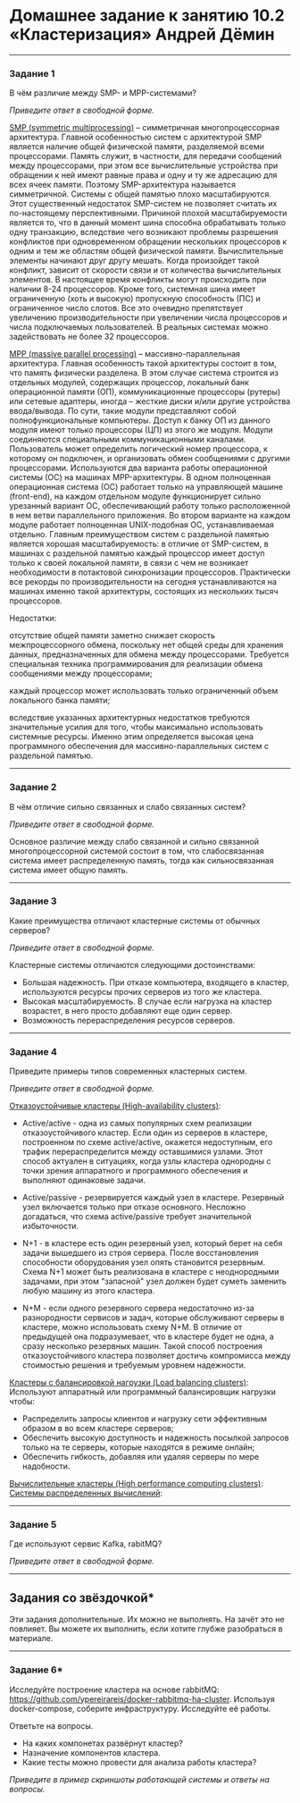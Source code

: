 # Домашнее задание к занятию 10.2 «Кластеризация» Андрей Дёмин

---

### Задание 1

В чём различие между SMP- и MPP-системами?

*Приведите ответ в свободной форме.*

<ins>SMP (symmetric multiprocessing)</ins> – симметричная многопроцессорная архитектура. Главной особенностью систем с архитектурой SMP является наличие общей физической памяти, разделяемой всеми процессорами. Память служит, в частности, для передачи сообщений между процессорами, при этом все вычислительные устройства при обращении к ней имеют равные права и одну и ту же адресацию для всех ячеек памяти. Поэтому SMP-архитектура называется симметричной.
Системы с общей памятью плохо масштабируются. Этот существенный недостаток SMP-систем не позволяет считать их по-настоящему перспективными. Причиной плохой масштабируемости является то, что в данный момент шина способна обрабатывать только одну транзакцию, вследствие чего возникают проблемы разрешения конфликтов при одновременном обращении нескольких процессоров к одним и тем же областям общей физической памяти. Вычислительные элементы начинают друг другу мешать. Когда произойдет такой конфликт, зависит от скорости связи и от количества вычислительных элементов. В настоящее время конфликты могут происходить при наличии 8-24 процессоров. Кроме того, системная шина имеет ограниченную (хоть и высокую) пропускную способность (ПС) и ограниченное число слотов. Все это очевидно препятствует увеличению производительности при увеличении числа процессоров и числа подключаемых пользователей. В реальных системах можно задействовать не более 32 процессоров.

<ins>MPP (massive parallel processing)</ins> – массивно-параллельная архитектура. Главная особенность такой архитектуры состоит в том, что память физически разделена. В этом случае система строится из отдельных модулей, содержащих процессор, локальный банк операционной памяти (ОП), коммуникационные процессоры (рутеры) или сетевые адаптеры, иногда – жесткие диски и/или другие устройства ввода/вывода. По сути, такие модули представляют собой полнофункциональные компьютеры. Доступ к банку ОП из данного модуля имеют только процессоры (ЦП) из этого же модуля. Модули соединяются специальными коммуникационными каналами. Пользователь может определить логический номер процессора, к которому он подключен, и организовать обмен сообщениями с другими процессорами. Используются два варианта работы операционной системы (ОС) на машинах MPP-архитектуры. В одном полноценная операционная система (ОС) работает только на управляющей машине (front-end), на каждом отдельном модуле функционирует сильно урезанный вариант ОС, обеспечивающий работу только расположенной в нем ветви параллельного приложения. Во втором варианте на каждом модуле работает полноценная UNIX-подобная ОС, устанавливаемая отдельно.
Главным преимуществом систем с раздельной памятью является хорошая масштабируемость: в отличие от SMP-систем, в машинах с раздельной памятью каждый процессор имеет доступ только к своей локальной памяти, в связи с чем не возникает необходимости в потактовой синхронизации процессоров. Практически все рекорды по производительности на сегодня устанавливаются на машинах именно такой архитектуры, состоящих из нескольких тысяч процессоров.

Недостатки:

отсутствие общей памяти заметно снижает скорость межпроцессорного обмена, поскольку нет общей среды для хранения данных, предназначенных для обмена между процессорами. Требуется специальная техника программирования для реализации обмена сообщениями между процессорами;

каждый процессор может использовать только ограниченный объем локального банка памяти;

вследствие указанных архитектурных недостатков требуются значительные усилия для того, чтобы максимально использовать системные ресурсы. Именно этим определяется высокая цена программного обеспечения для массивно-параллельных систем с раздельной памятью.

---

### Задание 2

В чём отличие сильно связанных и слабо связанных систем?

*Приведите ответ в свободной форме.*

Основное различие между слабо связанной и сильно связанной многопроцессорной системой состоит в том, что слабосвязанная система имеет распределенную память, тогда как сильносвязанная система имеет общую память. 

---

### Задание 3

Какие преимущества отличают кластерные системы от обычных серверов?

*Приведите ответ в свободной форме.*

Кластерные системы отличаются следующими достоинствами:

- Большая надежность. При отказе компьютера, входящего в кластер, используются ресурсы прочих серверов из того же кластера.
- Высокая масштабируемость. В случае если нагрузка на кластер возрастет, в него просто добавляют еще один сервер.
- Возможность перераспределения ресурсов серверов. 

---

### Задание 4

Приведите примеры типов современных кластерных систем.

*Приведите ответ в свободной форме.*

<ins>Отказоустойчивые кластеры (High-availability clusters)</ins>:
- Active/active - одна из самых популярных схем реализации отказоустойчивого кластер. Если один из серверов в кластере, построенном по схеме active/active, окажется недоступным, его трафик перераспределится между оставшимися узлами. Этот способ актуален в ситуациях, когда узлы кластера однородны с точки зрения аппаратного и программного обеспечения и выполняют одинаковые задачи.

- Active/passive - резервируется каждый узел в кластере. Резервный узел включается только при отказе основного. Несложно догадаться, что схема active/passive требует значительной избыточности.

- N+1 - в кластере есть один резервный узел, который берет на себя задачи вышедшего из строя сервера. После восстановления способности оборудования узел опять становится резервным. Схема N+1 может быть реализована в кластере с неоднородными задачами, при этом "запасной" узел должен будет суметь заменить любую машину из этого кластера.

- N+M - если одного резервного сервера недостаточно из-за разнородности сервисов и задач, которые обслуживают серверы в кластере, можно использовать схему N+M. В отличие от предыдущей она подразумевает, что в кластере будет не одна, а сразу несколько резервных машин. Такой способ построения отказоустойчивого кластера позволяет достичь компромисса между стоимостью решения и требуемым уровнем надежности.

<ins>Кластеры с балансировкой нагрузки (Load balancing clusters)</ins>:
Используют аппаратный или программный балансировщик нагрузки чтобы:
- Распределить запросы клиентов и нагрузку сети эффективным образом в во всем кластере серверов;
- Обеспечить высокую доступность и надежность посылкой запросов только на те серверы, которые находятся в режиме онлайн;
- Обеспечить гибкость, добавляя или удаляя серверы по мере надобности.

<ins>Вычислительные кластеры (High performance computing clusters)</ins>:
<ins>Системы распределенных вычислений</ins>:

---

### Задание 5

Где используют сервис Kafka, rabitMQ?

*Приведите ответ в свободной форме.*

---

## Задания со звёздочкой*
Эти задания дополнительные. Их можно не выполнять. На зачёт это не повлияет. Вы можете их выполнить, если хотите глубже разобраться в материале.

---

### Задание 6*

Исследуйте построение кластера на основе rabbitMQ: https://github.com/ypereirareis/docker-rabbitmq-ha-cluster. 
Используя docker-compose, соберите инфраструктуру. Исследуйте её работы.

Ответьте на вопросы.

- На каких компонетах развёрнут кластер?
- Назначение компонентов кластера.
- Какие тесты можно провести для анализа работы кластера?

*Приведите в пример скриншоты работающей системы и ответы на вопросы.*

